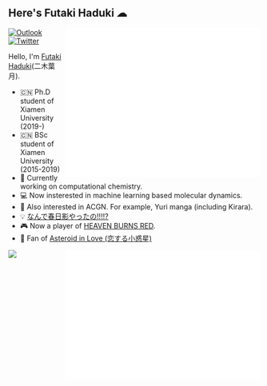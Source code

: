 ## Here's Futaki Haduki ☁

<img align="right" src="assets/github-metrics.svg" alt="Metrics" width="390">

[![Outlook](https://img.shields.io/badge/scottryuu@outlook.com-0078D4?style=for-the-badge&logo=microsoft-outlook&logoColor=white)](mailto:scottryuu@outlook.com)
[![Twitter](https://img.shields.io/badge/Twitter-1DA1F2?style=for-the-badge&logo=twitter&logoColor=white)](https://twitter.com/Cloudac7_Canoe)

Hello, I'm [Futaki Haduki](https://github.com/Cloudac7)(二木葉月).

- 🇨🇳 Ph.D student of Xiamen University (2019-)
- 🇨🇳 BSc student of Xiamen University (2015-2019)
- 🔭 Currently working on computational chemistry.
- 💻 Now insterested in machine learning based molecular dynamics.
- 🌱 Also interested in ACGN. For example, Yuri manga (including Kirara).
- 💡 [なんで春日影やったの!!!!?](https://anime.bang-dream.com/mygo/)
- 🎮 Now a player of [HEAVEN BURNS RED](https://heaven-burns-red.com).
- 🌟 Fan of [Asteroid in Love (恋する小惑星)](http://koiastv.com/)

<a href="https://anilist.co/user/Cloudac7/"><img align="left" src="https://github-profile-trophy.vercel.app/?username=Cloudac7&row=2&column=3"></a>
<a href="https://anilist.co/user/Cloudac7/"><img align="right" src="assets/metrics.plugin.anilist.manga.svg" alt="Metrics" width="390"></a>
